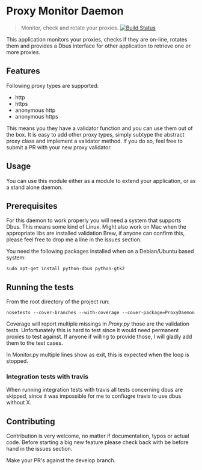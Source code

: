 # Proxy Monitor Daemon
> Monitor, check and rotate your proxies.
[![Build Status](https://travis-ci.org/stylesuxx/ProxyMonitor.svg?branch=develop)](https://travis-ci.org/stylesuxx/ProxyMonitor)

This application monitors your proxies, checks if they are on-line, rotates them and provides a Dbus interface for other application to retrieve one or more proxies.

## Features
Following proxy types are supported:

* http
* https
* anonymous http
* anonymous https

This means you they have a validator function and you can use them out of the box. It is easy to add other proxy types, simply subtype the abstract proxy class and implement a validator method. If you do so, feel free to submit a PR with your new proxy validator.

## Usage
You can use this module either as a module to extend your application, or as a stand alone daemon.

## Prerequisites
For this daemon to work properly you will need a system that supports Dbus. This means some kind of Linux. Might also work on Mac when the appropriate libs are installed validation Brew, if anyone can confirm this, please feel free to drop me a line in the issues section.

You need the following packages installed when on a Debian/Ubuntu based system:

    sudo apt-get install python-dbus python-gtk2

## Running the tests
From the root directory of the project run:

    nosetests --cover-branches --with-coverage --cover-package=ProxyDaemon

Coverage will report multiple missings in *Proxy.py* those are the validation
tests. Unfortunately this is hard to test since it would need permanent proxies
to test against. If anyone if willing to provide those, I will gladly add them
to the test cases.

In Monitor.py multiple lines show as exit, this is expected when the loop is
stopped.

### Integration tests with travis
When running integration tests with travis all tests concerning dbus are skipped, since it was impossible for me to confiugre travis to use dbus without X.

## Contributing
Contribution is very welcome, no matter if documentation, typos or actual code. Before starting a big new feature please check back with be before hand in the issues section.

Make your PR's against the develop branch.

